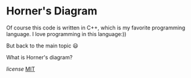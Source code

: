 # Horner's Diagram
Of course this code is written in C++, which is my favorite programming language. I love programming in this language:))

But back to the main topic :smiley:

What is Horner's diagram?





*license* 
[MIT](https://choosealicense.com/licenses/mit/)
